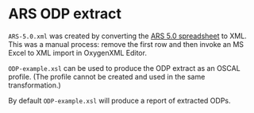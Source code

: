 # ARS ODP extract

`ARS-5.0.xml` was created by converting the 
[ARS 5.0 spreadsheet](https://dkanreserve.prod.acquia-sites.com/sites/default/files/Main%20Library%20Documents/ARS%20Full%20Element%20Principle_Single_Assessment_Current%20V5.01.xlsx) to XML.
This was a manual process: remove the first row and then invoke an MS Excel to XML import in OxygenXML Editor.

`ODP-example.xsl` can be used to produce the ODP extract as an OSCAL profile.
(The profile cannot be created and used in the same transformation.)

By default `ODP-example.xsl` will produce a report of extracted ODPs.
